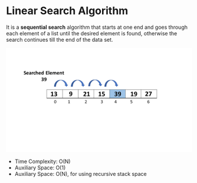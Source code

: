 # Linear Search Algorithm

It is a **sequential search** algorithm that starts at one end and goes through each element of a list until the desired element is found, otherwise the search continues till the end of the data set.

![Linear Search](../../Img/Linear-Search.png)

- Time Complexity: O(N)
- Auxiliary Space: O(1)
- Auxiliary Space: O(N), for using recursive stack space
